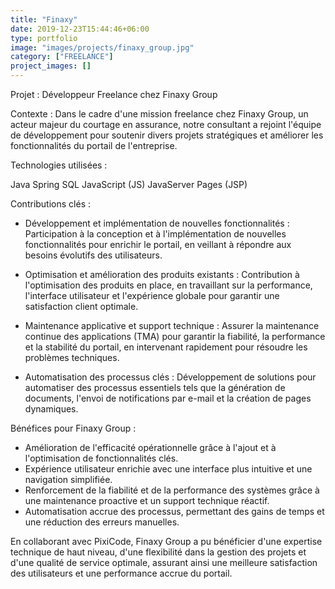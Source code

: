 ```yaml
---
title: "Finaxy"
date: 2019-12-23T15:44:46+06:00
type: portfolio
image: "images/projects/finaxy_group.jpg"
category: ["FREELANCE"]
project_images: []
---
```


Projet : Développeur Freelance chez Finaxy Group

Contexte :
Dans le cadre d'une mission freelance chez Finaxy Group, un acteur majeur du courtage en assurance, notre consultant a rejoint l'équipe de développement pour soutenir divers projets stratégiques et améliorer les fonctionnalités du portail de l'entreprise.

Technologies utilisées :

Java Spring
SQL
JavaScript (JS)
JavaServer Pages (JSP)

Contributions clés :

- Développement et implémentation de nouvelles fonctionnalités :
Participation à la conception et à l'implémentation de nouvelles fonctionnalités pour enrichir le portail, en veillant à répondre aux besoins évolutifs des utilisateurs.

- Optimisation et amélioration des produits existants :
Contribution à l'optimisation des produits en place, en travaillant sur la performance, l'interface utilisateur et l'expérience globale pour garantir une satisfaction client optimale.

- Maintenance applicative et support technique :
Assurer la maintenance continue des applications (TMA) pour garantir la fiabilité, la performance et la stabilité du portail, en intervenant rapidement pour résoudre les problèmes techniques.

- Automatisation des processus clés :
Développement de solutions pour automatiser des processus essentiels tels que la génération de documents, l'envoi de notifications par e-mail et la création de pages dynamiques.

Bénéfices pour Finaxy Group :

- Amélioration de l'efficacité opérationnelle grâce à l'ajout et à l'optimisation de fonctionnalités clés.
- Expérience utilisateur enrichie avec une interface plus intuitive et une navigation simplifiée.
- Renforcement de la fiabilité et de la performance des systèmes grâce à une maintenance proactive et un support technique réactif.
- Automatisation accrue des processus, permettant des gains de temps et une réduction des erreurs manuelles.

En collaborant avec PixiCode, Finaxy Group a pu bénéficier d'une expertise technique de haut niveau, d'une flexibilité dans la gestion des projets et d'une qualité de service optimale, assurant ainsi une meilleure satisfaction des utilisateurs et une performance accrue du portail.
